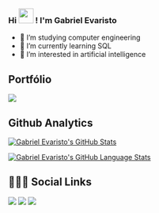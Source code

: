### Hi <img src="https://raw.githubusercontent.com/kaueMarques/kaueMarques/master/hi.gif" height="30px"> ! I'm Gabriel Evaristo

- 🔭 I’m studying computer engineering
- 🌱 I’m currently learning SQL
- 🤔 I’m interested in artificial intelligence

## Portfólio

<a align="left" href="https://evaristogabriel.github.io/Portifolio/"> <img src="https://badgen.net/badge/ /Portfólio/cyan?icon=github"/> </a>


## Github Analytics
  
[![Gabriel Evaristo's GitHub Stats](https://github-readme-stats.vercel.app/api/?username=EvaristoGabriel&include_all_commits=true&count_private=true&theme=tokyonight&showicons=true)]()

[![Gabriel Evaristo's GitHub Language Stats](https://github-readme-stats.vercel.app/api/top-langs/?username=EvaristoGabriel&layout=compact&langs_count=12&theme=tokyonight)]()


  ## 🧔🏻‍♂️ Social Links
  
  <div> 
  <a href="https://www.instagram.com/gabriel.evaristo/" target="_blank"><img src="https://img.shields.io/badge/-Instagram-%23E4405F?style=for-the-badge&logo=instagram&logoColor=white" target="_blank"></a>
  <a href = "mailto:evaristog4briel@gmail.com"><img src="https://img.shields.io/badge/-Gmail-%23333?style=for-the-badge&logo=gmail&logoColor=white" target="_blank"></a>
  <a href="https://www.linkedin.com/in/gabriel-evaristo-carlos-359538231/" target="_blank"><img src="https://img.shields.io/badge/-LinkedIn-%230077B5?style=for-the-badge&logo=linkedin&logoColor=white" target="_blank"></a> 
  
